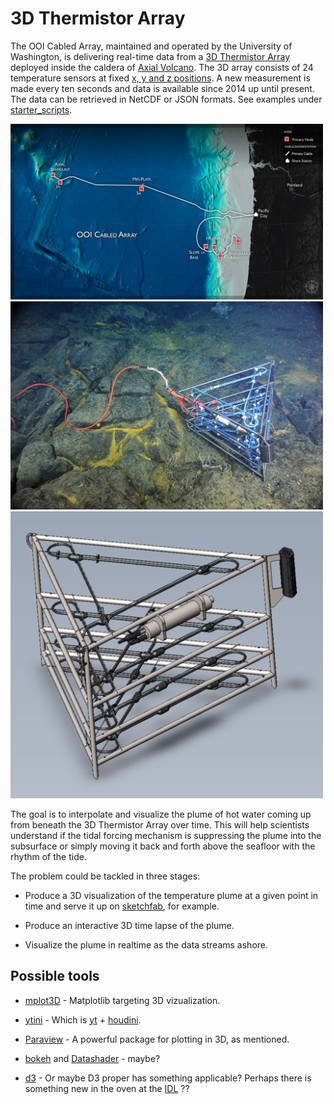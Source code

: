 # 3D Thermistor Array

The OOI Cabled Array, maintained and operated by the University of Washington, is delivering real-time data from a [3D Thermistor Array](http://www.interactiveoceans.washington.edu/story/Thermistor_Array) deployed inside the caldera of [Axial Volcano](http://www.interactiveoceans.washington.edu/story/Axial_Caldera_PN3B_Fully_Installed). The 3D array consists of 24 temperature sensors at fixed [x, y and z positions](https://github.com/friedrichknuth/ghw2017/blob/master/projects/VizHack/projects/3D_Thermistor_Array/info/frame_geometry.pdf). A new measurement is made every ten seconds and data is available since 2014 up until present. The data can be retrieved in NetCDF or JSON formats. See examples under [starter_scripts](https://github.com/friedrichknuth/ghw2017/tree/master/projects/VizHack/projects/3D_Thermistor_Array/starter_scripts).

<img src="./img/im1.jpg" width=500>

<img src="./img/im0.jpg" width=500>

<img src="./img/im2.png" width=500>

The goal is to interpolate and visualize the plume of hot water coming up from beneath the 3D Thermistor Array over time. This will help scientists understand if the tidal forcing mechanism is suppressing the plume into the subsurface or simply moving it back and forth above the seafloor with the rhythm of the tide.

The problem could be tackled in three stages:

* Produce a 3D visualization of the temperature plume at a given point in time and serve it up on [sketchfab](http://yt-project.org/doc/visualizing/sketchfab.html), for example.

* Produce an interactive 3D time lapse of the plume.

* Visualize the plume in realtime as the data streams ashore.

## Possible tools

- [mplot3D](https://matplotlib.org/mpl_toolkits/mplot3d/tutorial.html) - Matplotlib targeting 3D vizualization.

- [ytini](http://www.ytini.com/) - Which is [yt](http://yt-project.org/doc/index.html) + [houdini](https://www.sidefx.com/).

- [Paraview](https://www.paraview.org/) - A powerful package for plotting in 3D, as mentioned.

- [bokeh](http://bokehplots.com/pages/about-bokeh.html) and [Datashader](https://datashader.readthedocs.io/en/latest/) - maybe?

- [d3](https://d3js.org) - Or maybe D3 proper has something applicable? Perhaps there is something new in the oven at the [IDL](https://idl.cs.washington.edu/) ??